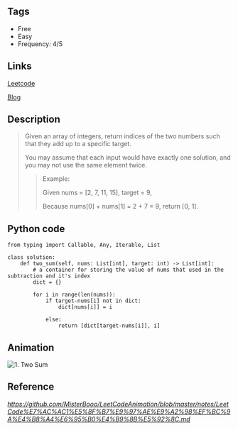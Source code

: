 ## Tags
- Free
- Easy
- Frequency: 4/5

## Links
[Leetcode](https://leetcode.com/problems/two-sum/)

[Blog](http://206.81.6.248:12306/leetcode/two-sum/description)

## Description

>Given an array of integers, return indices of the two numbers such that they add up to a specific target.
>
>You may assume that each input would have exactly one solution, and you may not use the same element twice.
>
>>Example:
>>
>>Given nums = [2, 7, 11, 15], target = 9,
>>
>>Because nums[0] + nums[1] = 2 + 7 = 9,
>>return [0, 1].


## Python code
```
from typing import Callable, Any, Iterable, List

class solution:
    def two_sum(self, nums: List[int], target: int) -> List[int]:
        # a container for storing the value of nums that used in the subtraction and it's index
        dict = {}

        for i in range(len(nums)):
            if target-nums[i] not in dict:
                dict[nums[i]] = i

            else:
                return [dict[target-nums[i]], i]
```

## Animation
![1. Two Sum](https://camo.githubusercontent.com/29a0c9632dec1ab5233d23ea43c3da7b3ab6008a/68747470733a2f2f6275636b65742d313235373132363534392e636f732e61702d6775616e677a686f752e6d7971636c6f75642e636f6d2f32303138313032383232313035352e676966)

## Reference
*https://github.com/MisterBooo/LeetCodeAnimation/blob/master/notes/LeetCode%E7%AC%AC1%E5%8F%B7%E9%97%AE%E9%A2%98%EF%BC%9A%E4%B8%A4%E6%95%B0%E4%B9%8B%E5%92%8C.md*